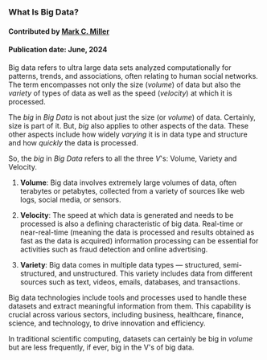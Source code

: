 ### What Is Big Data?

#### Contributed by [Mark C. Miller](https://github.com/markcmiller86)

#### Publication date: June, 2024

<!--deck start-->
Big data refers to ultra large data sets analyzed computationally for patterns, trends, and associations, often relating to human social networks.
The term encompasses not only the size (*volume*) of data but also the *variety* of types of data as well as the speed (*velocity*) at which it is processed.
<!--deck end-->

<!--body start--->
The *big* in *Big Data* is not about just the size (or *volume*) of data.
Certainly, size is part of it.
But, *big* also applies to other aspects of the data.
These other aspects include how widely *varying* it is in data type and structure and how *quickly* the data is processed.

So, the *big* in *Big Data* refers to all the three *V*'s: Volume, Variety and Velocity.

1. **Volume**: Big data involves extremely large volumes of data, often terabytes or petabytes, collected from a variety of sources like web logs, social media, or sensors.
   
2. **Velocity**: The speed at which data is generated and needs to be processed is also a defining characteristic of big data.
Real-time or near-real-time (meaning the data is processed and results obtained as fast as the data is acquired) information processing can be essential for activities such as fraud detection and online advertising.
   
3. **Variety**: Big data comes in multiple data types — structured, semi-structured, and unstructured.
This variety includes data from different sources such as text, videos, emails, databases, and transactions.

Big data technologies include tools and processes used to handle these datasets and extract meaningful information from them.
This capability is crucial across various sectors, including business, healthcare, finance, science, and technology, to drive innovation and efficiency.

In traditional scientific computing, datasets can certainly be big in *volume* but are less frequently, if ever, big in the V's of big data.
<!--body end--->

<!---
Publish: yes
Pinned: yes
Topics: big data
--->

